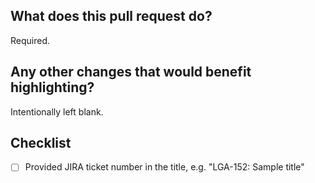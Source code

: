 ## What does this pull request do?

Required.

## Any other changes that would benefit highlighting?

Intentionally left blank.

## Checklist

- [ ] Provided JIRA ticket number in the title, e.g. "LGA-152: Sample title"

